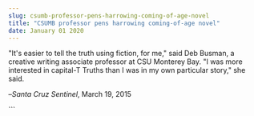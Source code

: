 ```yaml
---
slug: csumb-professor-pens-harrowing-coming-of-age-novel
title: "CSUMB professor pens harrowing coming-of-age novel"
date: January 01 2020
---
```


 
<p>
  "It's easier to tell the truth using fiction, for me," said Deb Busman, a
  creative writing associate professor at CSU Monterey Bay. "I was more
  interested in capital&#45;T Truths than I was in my own particular story," she
  said.
</p>
<p>–<em>Santa Cruz Sentinel</em>, March 19, 2015</p>
```

